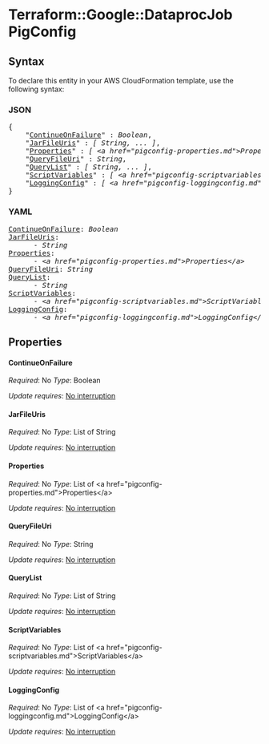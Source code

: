 # Terraform::Google::DataprocJob PigConfig

## Syntax

To declare this entity in your AWS CloudFormation template, use the following syntax:

### JSON

<pre>
{
    "<a href="#continueonfailure" title="ContinueOnFailure">ContinueOnFailure</a>" : <i>Boolean</i>,
    "<a href="#jarfileuris" title="JarFileUris">JarFileUris</a>" : <i>[ String, ... ]</i>,
    "<a href="#properties" title="Properties">Properties</a>" : <i>[ &lt;a href=&#34;pigconfig-properties.md&#34;&gt;Properties&lt;/a&gt;, ... ]</i>,
    "<a href="#queryfileuri" title="QueryFileUri">QueryFileUri</a>" : <i>String</i>,
    "<a href="#querylist" title="QueryList">QueryList</a>" : <i>[ String, ... ]</i>,
    "<a href="#scriptvariables" title="ScriptVariables">ScriptVariables</a>" : <i>[ &lt;a href=&#34;pigconfig-scriptvariables.md&#34;&gt;ScriptVariables&lt;/a&gt;, ... ]</i>,
    "<a href="#loggingconfig" title="LoggingConfig">LoggingConfig</a>" : <i>[ &lt;a href=&#34;pigconfig-loggingconfig.md&#34;&gt;LoggingConfig&lt;/a&gt;, ... ]</i>
}
</pre>

### YAML

<pre>
<a href="#continueonfailure" title="ContinueOnFailure">ContinueOnFailure</a>: <i>Boolean</i>
<a href="#jarfileuris" title="JarFileUris">JarFileUris</a>: <i>
      - String</i>
<a href="#properties" title="Properties">Properties</a>: <i>
      - &lt;a href=&#34;pigconfig-properties.md&#34;&gt;Properties&lt;/a&gt;</i>
<a href="#queryfileuri" title="QueryFileUri">QueryFileUri</a>: <i>String</i>
<a href="#querylist" title="QueryList">QueryList</a>: <i>
      - String</i>
<a href="#scriptvariables" title="ScriptVariables">ScriptVariables</a>: <i>
      - &lt;a href=&#34;pigconfig-scriptvariables.md&#34;&gt;ScriptVariables&lt;/a&gt;</i>
<a href="#loggingconfig" title="LoggingConfig">LoggingConfig</a>: <i>
      - &lt;a href=&#34;pigconfig-loggingconfig.md&#34;&gt;LoggingConfig&lt;/a&gt;</i>
</pre>

## Properties

#### ContinueOnFailure

_Required_: No
_Type_: Boolean

_Update requires_: [No interruption](https://docs.aws.amazon.com/AWSCloudFormation/latest/UserGuide/using-cfn-updating-stacks-update-behaviors.html#update-no-interrupt)

#### JarFileUris

_Required_: No
_Type_: List of String

_Update requires_: [No interruption](https://docs.aws.amazon.com/AWSCloudFormation/latest/UserGuide/using-cfn-updating-stacks-update-behaviors.html#update-no-interrupt)

#### Properties

_Required_: No
_Type_: List of &lt;a href=&#34;pigconfig-properties.md&#34;&gt;Properties&lt;/a&gt;

_Update requires_: [No interruption](https://docs.aws.amazon.com/AWSCloudFormation/latest/UserGuide/using-cfn-updating-stacks-update-behaviors.html#update-no-interrupt)

#### QueryFileUri

_Required_: No
_Type_: String

_Update requires_: [No interruption](https://docs.aws.amazon.com/AWSCloudFormation/latest/UserGuide/using-cfn-updating-stacks-update-behaviors.html#update-no-interrupt)

#### QueryList

_Required_: No
_Type_: List of String

_Update requires_: [No interruption](https://docs.aws.amazon.com/AWSCloudFormation/latest/UserGuide/using-cfn-updating-stacks-update-behaviors.html#update-no-interrupt)

#### ScriptVariables

_Required_: No
_Type_: List of &lt;a href=&#34;pigconfig-scriptvariables.md&#34;&gt;ScriptVariables&lt;/a&gt;

_Update requires_: [No interruption](https://docs.aws.amazon.com/AWSCloudFormation/latest/UserGuide/using-cfn-updating-stacks-update-behaviors.html#update-no-interrupt)

#### LoggingConfig

_Required_: No
_Type_: List of &lt;a href=&#34;pigconfig-loggingconfig.md&#34;&gt;LoggingConfig&lt;/a&gt;

_Update requires_: [No interruption](https://docs.aws.amazon.com/AWSCloudFormation/latest/UserGuide/using-cfn-updating-stacks-update-behaviors.html#update-no-interrupt)

